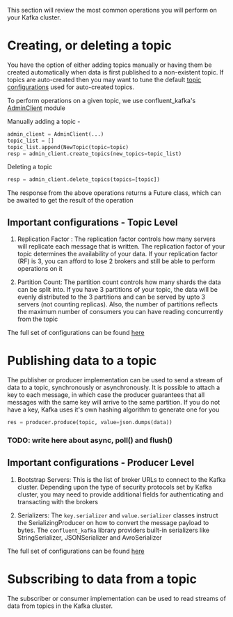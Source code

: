 This section will review the most common operations you will perform on your Kafka cluster.

# Creating, or deleting a topic 

You have the option of either adding topics manually or having them be created automatically when data is first published to a non-existent topic. If topics are auto-created then you may want to tune the default [topic configurations](http://kafka.apache.org/documentation.html#topicconfigs) used for auto-created topics.

To perform operations on a given topic, we use confluent_kafka's [AdminClient](https://docs.confluent.io/platform/current/clients/confluent-kafka-python/html/index.html#module-confluent_kafka.admin) module

Manually adding a topic -

```python
admin_client = AdminClient(...)
topic_list = []
topic_list.append(NewTopic(topic=topic)
resp = admin_client.create_topics(new_topics=topic_list)
```

Deleting a topic

```python
resp = admin_client.delete_topics(topics=[topic])
```

The response from the above operations returns a Future class, which can be awaited to get the result of the operation

## Important configurations - Topic Level

1. Replication Factor : The replication factor controls how many servers will replicate each message that is written. The replication factor of your topic determines the availability of your data.
If your replication factor (RF) is 3, you can afford to lose 2 brokers and still be able to perform operations on it

2. Partition Count: The partition count controls how many shards the data can be split into. If you have 3 partitions of your topic, the data will be evenly distributed to the 3 partitions and can be served by upto 3 servers (not counting replicas).
Also, the number of partitions reflects the maximum number of consumers you can have reading concurrently from the topic

The full set of configurations can be found [here](http://kafka.apache.org/documentation.html#topicconfigs)


# Publishing data to a topic

The publisher or producer implementation can be used to send a stream of data to a topic, synchronously or asynchronously.
It is possible to attach a key to each message, in which case the producer guarantees that all messages with the same key will arrive to the same partition. If you do not have a key, Kafka uses it's own hashing algorithm to generate one for you

```python
res = producer.produce(topic, value=json.dumps(data))
```

### TODO: write here about async, poll() and flush()


## Important configurations - Producer Level

1. Bootstrap Servers: This is the list of broker URLs to connect to the Kafka cluster. Depending upon the type of security protocols set by Kafka cluster, you may need to provide additional fields for authenticating and transacting with the brokers

2. Serializers: The `key.serializer` and `value.serializer` classes instruct the SerializingProducer on how to convert the message payload to bytes.
The `confluent_kafka` library providers built-in serializers like StringSerializer, JSONSerializer and AvroSerializer

The full set of configurations can be found [here](https://github.com/edenhill/librdkafka/blob/master/CONFIGURATION.md#configuration-properties)


# Subscribing to data from a topic

The subscriber or consumer implementation can be used to read streams of data from topics in the Kafka cluster.

